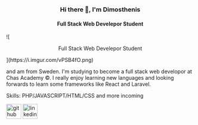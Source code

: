 ### <h3 align="center">Hi there 👋, I'm Dimosthenis</h3>
#### <p align="center">Full Stack Web Develepor Student</p>
<div align-items="center">![<p align="center">Full Stack Web Develepor Student</p>](https://i.imgur.com/vPSB4fO.png)</div>

and am from Sweden. I'm studying to become a full stack web developor at Chas Academy ©. I really enjoy learning new languages and looking forwards to learn some frameworks like React and Laravel.

Skills: PHP/JAVASCRIPT/HTML/CSS and more incoming



[<img src='https://cdn.jsdelivr.net/npm/simple-icons@3.0.1/icons/github.svg' alt='github' height='40'>](https://github.com/Albatraoz12) [<img src='https://cdn.jsdelivr.net/npm/simple-icons@3.0.1/icons/linkedin.svg' alt='linkedin' height='40'>](https://www.linkedin.com/in/dimosthenis-emmanouil-4ba731207/)  

<!-- ### Hi there 👋

I'm Dimosthenis and am from Sweden, and I'm studying to become a full stack web developor at Chas Academy ©. I really enjoy learning new languages and looking forwards to learn some frameworks like React and Laravel.


[![Anurag's GitHub stats](https://github-readme-stats.vercel.app/api?username=Albatraoz12)](https://github.com/anuraghazra/github-readme-stats) -->

<!--
**Albatraoz12/Albatraoz12** is a ✨ _special_ ✨ repository because its `README.md` (this file) appears on your GitHub profile.

Here are some ideas to get you started:

- 🔭 I’m currently working on ...
- 🌱 I’m currently learning ...
- 👯 I’m looking to collaborate on ...
- 🤔 I’m looking for help with ...
- 💬 Ask me about ...
- 📫 How to reach me: ...
- 😄 Pronouns: ...
- ⚡ Fun fact: ...
-->

